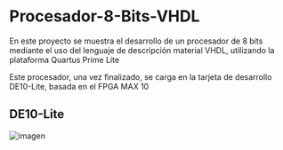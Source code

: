 # Procesador-8-Bits-VHDL

En este proyecto se muestra el desarrollo de un procesador de 8 bits mediante el uso del lenguaje de descripción material VHDL, utilizando la plataforma Quartus Prime Lite

Este procesador, una vez finalizado, se carga en la tarjeta de desarrollo DE10-Lite, basada en el FPGA MAX 10

## DE10-Lite
![imagen](https://github.com/maxdc15/Procesador8BitsVHDL/assets/132946643/ed0f7232-1f20-4a5a-9f36-6f448ed87be0)
